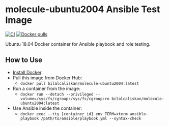# molecule-ubuntu2004 Ansible Test Image

[![CI](https://github.com/bilalcaliskan/molecule-ubuntu2004/workflows/Build/badge.svg?branch=master&event=push)](https://github.com/bilalcaliskan/molecule-ubuntu2004/actions?query=workflow%3ABuild)
[![Docker pulls](https://img.shields.io/docker/pulls/bilalcaliskan/molecule-ubuntu2004)](https://hub.docker.com/r/bilalcaliskan/molecule-ubuntu2004/)

Ubuntu 18.04 Docker container for Ansible playbook and role testing.

## How to Use
- [Install Docker](https://docs.docker.com/engine/installation/).
- Pull this image from Docker Hub:
  - `docker pull bilalcaliskan/molecule-ubuntu2004:latest`
- Run a container from the image:
  - `docker run --detach --privileged --volume=/sys/fs/cgroup:/sys/fs/cgroup:ro bilalcaliskan/molecule-ubuntu2004:latest`
- Use Ansible inside the container:
  - `docker exec --tty [container_id] env TERM=xterm ansible-playbook /path/to/ansible/playbook.yml --syntax-check`

